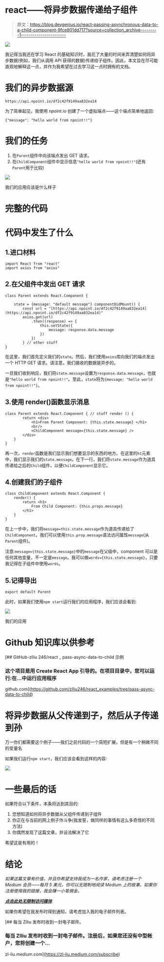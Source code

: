 # react——将异步数据传递给子组件

> 原文：<https://blog.devgenius.io/react-passing-asynchronous-data-to-a-child-component-9fce801dd717?source=collection_archive---------1----------------------->

![](img/60b235ff82d0ad1ca63732fe5d455303.png)

我记得当我还在学习 React 的基础知识时，我花了大量的时间来弄清楚如何将异步数据(例如，我们从调用 API 获得的数据)传递给子组件。因此，本文旨在尽可能直观地解释这一点，并作为我希望在过去学习这一点时拥有的文档。

# 我们的异步数据源

```
https://api.npoint.io/df2c42f9149aa832ea14
```

为了简单起见，我使用 *npoint.io* 创建了一个虚拟端点——这个端点简单地返回:

```
{"message": "hello world from npoint!!"}
```

# 我们的任务

1.  在`Parent`组件中向该端点发出 GET 请求。
2.  在`ChildComponent`组件中显示信息`"hello world from npoint!!"`(还有`Parent`用于比较)

![](img/a3c22ef3b496bc3e7a512c87102430ae.png)

我们的应用应该是什么样子

# 完整的代码

# 代码中发生了什么

## 1.进口材料

```
import React from "react"
import axios from "axios"
```

## 2.在父组件中发出 GET 请求

```
class Parent extends React.Component {

    state = {message: "default message"} componentDidMount() {
        const url = "[https://api.npoint.io/df2c42f9149aa832ea14](https://api.npoint.io/df2c42f9149aa832ea14)"
        axios.get(url)
            .then((response) => {
                this.setState({
                    message: response.data.message
                })
            })
        } // other stuff
}
```

在这里，我们首先定义我们的`state`。然后，我们使用`axios`库向我们的端点发出一个 HTTP GET 请求。请注意，我们接收的数据是异步的。

一旦我们收到响应，我们将`state.message`设置为`response.data.message`，也就是`"hello world from npoint!!"`。至此，`state`将为`{message: "hello world from npoint!!"}`。

## 3.使用 render()函数显示消息

```
class Parent extends React.Component { // stuff render () {
        return <div>
            <h1>From Parent Component: {this.state.message} </h1>
            <br/>
            <ChildComponent message={this.state.message} />
        </div>
    }
}
```

再一次，`render`函数是我们显示我们想要显示的东西的地方。在这里的`h1`元素中，我们显示我们的`state.message`。在下一行，我们将`state.message`作为道具传递给之后的`Child`组件，以便`ChildComponent`显示它。

## 4.创建我们的子组件

```
class ChildComponent extends React.Component {
    render() {
        return <h1>
            From Child Component: {this.props.message}
        </h1>
    }
}
```

在上一步中，我们将`message=this.state.message`作为道具传递给了`ChildComponent`。我们可以使用`this.prop.message`语法访问属性`message`(从`Parent`组件)。

注意:`message={this.state.message}`中的`message`在父级中，component 可以是任何其他变量，不一定是`message`。我可以做`words={this.state.message}`，只要我记得在子组件中使用`words`。

## 5.记得导出

```
export default Parent
```

此时，如果我们使用`npm start`运行我们的应用程序，我们应该会看到:

![](img/a3c22ef3b496bc3e7a512c87102430ae.png)

我们的应用

# Github 知识库以供参考

[](https://github.com/zlliu246/react_examples/tree/pass-async-data-to-child) [## GitHub-zlliu 246/react _ pass-async-data-to-child 示例

### 这个项目是用 Create React App 引导的。在项目目录中，您可以运行:在…中运行应用程序

github.com](https://github.com/zlliu246/react_examples/tree/pass-async-data-to-child) 

# 将异步数据从父传递到子，然后从子传递到孙

万一你们都需要这个例子——我们之前代码的一个简短扩展，但是有一个稍微不同的变量名

如果我们运行`npm start`，我们应该会看到这样的内容:

![](img/d70336b70b28bad06ed3fd21e8b0fe4f.png)

# 一些最后的话

如果符合以下条件，本条将达到其目的:

1.  您想知道如何将异步数据从父组件传递到子组件
2.  你正在与当前的网上例子作斗争(我发誓，做同样的事情有这么多奇怪的不同方法)
3.  你偶然发现了这篇文章，并设法解决了它

希望这是有用的！

# 结论

*如果这篇文章有价值，并且你希望支持我成为一名作家，请考虑注册一个 Medium 会员——每月 5 美元，你可以无限制地阅读 Medium 上的故事。如果你注册使用我的链接，我会赚一小笔佣金。*

[***点击此处无限制访问媒体***](https://zl-liu.medium.com/membership)

如果你希望在我发布时得到通知，请考虑加入我的电子邮件列表。

[](https://zl-liu.medium.com/subscribe) [## 每当 Zlliu 发布时收到一封电子邮件。

### 每当 Zlliu 发布时收到一封电子邮件。注册后，如果您还没有中型帐户，您将创建一个…

zl-liu.medium.com](https://zl-liu.medium.com/subscribe)